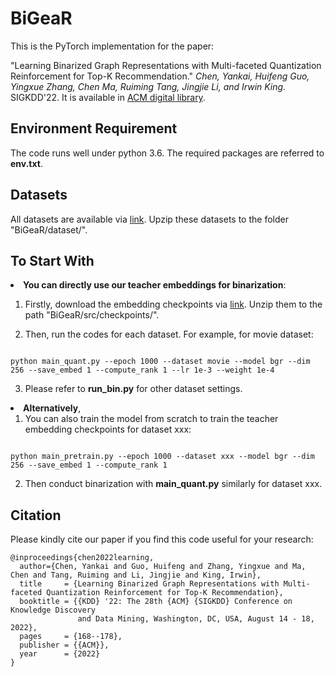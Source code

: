 # BiGeaR
 
This is the PyTorch implementation for the paper:

"Learning Binarized Graph Representations with Multi-faceted Quantization Reinforcement for Top-K Recommendation." *Chen, Yankai, Huifeng Guo, Yingxue Zhang, Chen Ma, Ruiming Tang, Jingjie Li, and Irwin King.* SIGKDD'22.
It is available in [ACM digital library](https://dl.acm.org/doi/abs/10.1145/3534678.3539452).



## Environment Requirement

The code runs well under python 3.6. The required packages are referred to <b>env.txt</b>.


## Datasets

All datasets are available via [link](https://drive.google.com/file/d/11RrEMaQ5zlChzUj7VteI4Kolclz7Hr-r/view?usp=sharing). Upzip these datasets to the folder "BiGeaR/dataset/". 

## To Start With

<li> <b>You can directly use our teacher embeddings for binarization</b>:
	
1. Firstly, download the embedding checkpoints via [link](https://drive.google.com/file/d/1nGMvAegcfcvErV90mgAUOteWhhzptGPS/view?usp=sharing). Unzip them to the path "BiGeaR/src/checkpoints/".
	
2. Then, run the codes for each dataset. For example, for movie dataset:
```

python main_quant.py --epoch 1000 --dataset movie --model bgr --dim 256 --save_embed 1 --compute_rank 1 --lr 1e-3 --weight 1e-4

```
3. Please refer to <b>run_bin.py</b> for other dataset settings. </li>


<li> <b>Alternatively</b>, 

1. You can also train the model from scratch to train the teacher embedding checkpoints for dataset xxx:  

```

python main_pretrain.py --epoch 1000 --dataset xxx --model bgr --dim 256 --save_embed 1 --compute_rank 1

```

2. Then conduct binarization with <b>main_quant.py</b> similarly for dataset xxx.</li>


## Citation
Please kindly cite our paper if you find this code useful for your research:

```
@inproceedings{chen2022learning,
  author={Chen, Yankai and Guo, Huifeng and Zhang, Yingxue and Ma, Chen and Tang, Ruiming and Li, Jingjie and King, Irwin},
  title     = {Learning Binarized Graph Representations with Multi-faceted Quantization Reinforcement for Top-K Recommendation},
  booktitle = {{KDD} '22: The 28th {ACM} {SIGKDD} Conference on Knowledge Discovery
               and Data Mining, Washington, DC, USA, August 14 - 18, 2022},
  pages     = {168--178},
  publisher = {{ACM}},
  year      = {2022}
}

```

